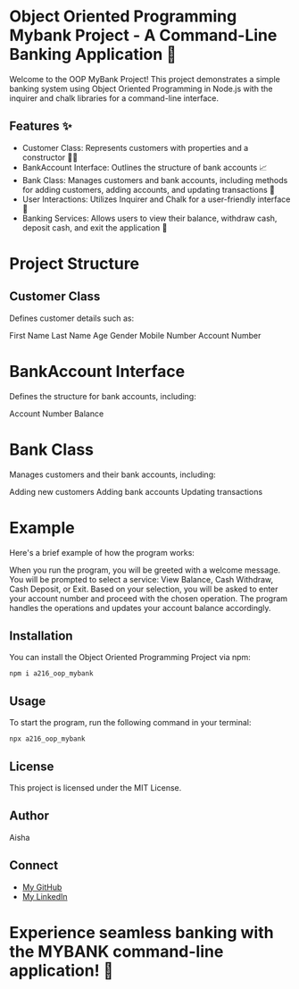 # Object Oriented Programming Mybank Project - A Command-Line Banking Application 🏦
Welcome to the OOP MyBank Project! This project demonstrates a simple banking system using Object Oriented Programming in Node.js with the inquirer and chalk libraries for a command-line interface.

## Features ✨
- Customer Class: Represents customers with properties and a constructor 👨‍💻
- BankAccount Interface: Outlines the structure of bank accounts 📈
- Bank Class: Manages customers and bank accounts, including methods for adding customers, adding accounts, and updating transactions 🏦
- User Interactions: Utilizes Inquirer and Chalk for a user-friendly interface 🤔
- Banking Services: Allows users to view their balance, withdraw cash, deposit cash, and exit the application 💸

# Project Structure
## Customer Class
Defines customer details such as:

First Name
Last Name
Age
Gender
Mobile Number
Account Number

# BankAccount Interface
Defines the structure for bank accounts, including:

Account Number
Balance

# Bank Class
Manages customers and their bank accounts, including:

Adding new customers
Adding bank accounts
Updating transactions

# Example
Here's a brief example of how the program works:

When you run the program, you will be greeted with a welcome message.
You will be prompted to select a service: View Balance, Cash Withdraw, Cash Deposit, or Exit.
Based on your selection, you will be asked to enter your account number and proceed with the chosen operation.
The program handles the operations and updates your account balance accordingly.


## Installation
You can install the Object Oriented Programming Project via npm:

    npm i a216_oop_mybank

## Usage
To start the program, run the following command in your terminal:

    npx a216_oop_mybank

## License
This project is licensed under the MIT License.

## Author
Aisha

## Connect

- [My GitHub](https://github.com/Ai-sha19)
- [My LinkedIn](https://www.linkedin.com/in/aisha-486a4b228/)

# Experience seamless banking with the MYBANK command-line application! 🚀
